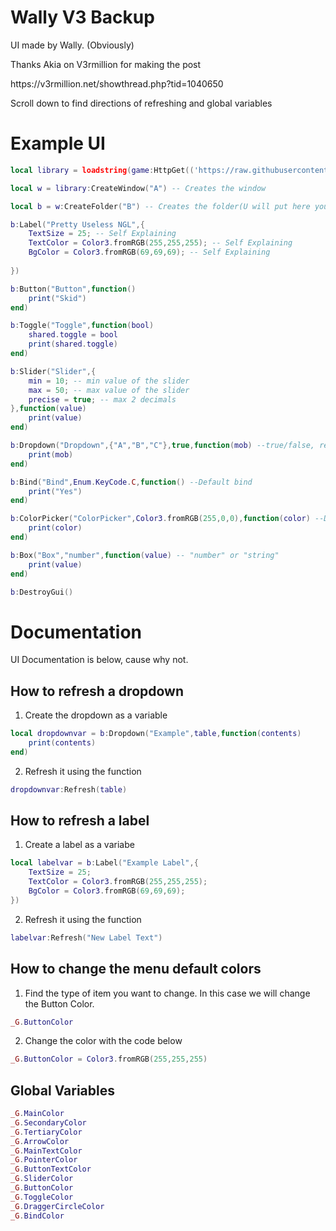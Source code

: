 # Wally V3 Backup
<p>UI made by Wally. (Obviously)</p>
<p>Thanks Akia on V3rmillion for making the post</p>
<p>https://v3rmillion.net/showthread.php?tid=1040650</p>
<p>Scroll down to find directions of refreshing and global variables</p>

# Example UI
```lua
local library = loadstring(game:HttpGet(('https://raw.githubusercontent.com/Stevontavius/Wally-V3-Backup/main/script/main.lua')))()

local w = library:CreateWindow("A") -- Creates the window

local b = w:CreateFolder("B") -- Creates the folder(U will put here your buttons,etc)

b:Label("Pretty Useless NGL",{
    TextSize = 25; -- Self Explaining
    TextColor = Color3.fromRGB(255,255,255); -- Self Explaining
    BgColor = Color3.fromRGB(69,69,69); -- Self Explaining
    
}) 

b:Button("Button",function()
    print("Skid")
end)

b:Toggle("Toggle",function(bool)
    shared.toggle = bool
    print(shared.toggle)
end)

b:Slider("Slider",{
    min = 10; -- min value of the slider
    max = 50; -- max value of the slider
    precise = true; -- max 2 decimals
},function(value)
    print(value)
end)

b:Dropdown("Dropdown",{"A","B","C"},true,function(mob) --true/false, replaces the current title "Dropdown" with the option that t
    print(mob)
end)

b:Bind("Bind",Enum.KeyCode.C,function() --Default bind
    print("Yes")
end)

b:ColorPicker("ColorPicker",Color3.fromRGB(255,0,0),function(color) --Default color
    print(color)
end)

b:Box("Box","number",function(value) -- "number" or "string"
    print(value)
end)

b:DestroyGui()

```
# Documentation
<p>UI Documentation is below, cause why not.

## How to refresh a dropdown

1. Create the dropdown as a variable
```lua
local dropdownvar = b:Dropdown("Example",table,function(contents)
    print(contents)
end)
```
2. Refresh it using the function
```lua
dropdownvar:Refresh(table)
```

## How to refresh a label
1. Create a label as a variabe
```lua
local labelvar = b:Label("Example Label",{
    TextSize = 25; 
    TextColor = Color3.fromRGB(255,255,255);
    BgColor = Color3.fromRGB(69,69,69);
})
```
2. Refresh it using the function
```lua
labelvar:Refresh("New Label Text")
```

## How to change the menu default colors
1. Find the type of item you want to change. In this case we will change the Button Color.
```lua
_G.ButtonColor
```
2. Change the color with the code below
```lua
_G.ButtonColor = Color3.fromRGB(255,255,255)
```

## Global Variables
```lua
_G.MainColor
_G.SecondaryColor
_G.TertiaryColor
_G.ArrowColor
_G.MainTextColor
_G.PointerColor
_G.ButtonTextColor
_G.SliderColor
_G.ButtonColor
_G.ToggleColor
_G.DraggerCircleColor
_G.BindColor
```
